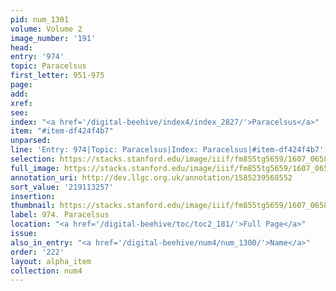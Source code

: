 ```yaml
---
pid: num_1301
volume: Volume 2
image_number: '191'
head:
entry: '974'
topic: Paracelsus
first_letter: 951-975
page:
add:
xref:
see:
index: "<a href='/digital-beehive/index4/index_2827/'>Paracelsus</a>"
item: "#item-df424f4b7"
unparsed:
line: 'Entry: 974|Topic: Paracelsus|Index: Paracelsus|#item-df424f4b7'
selection: https://stacks.stanford.edu/image/iiif/fm855tg5659/1607_0658/407,3257,2828,413/full/0/default.jpg
full_image: https://stacks.stanford.edu/image/iiif/fm855tg5659/1607_0658/full/full/0/default.jpg
annotation_uri: http://dev.llgc.org.uk/annotation/1585239568552
sort_value: '219113257'
insertion:
thumbnail: https://stacks.stanford.edu/image/iiif/fm855tg5659/1607_0658/407,3257,600,180/250,/0/default.jpg
label: 974. Paracelsus
location: "<a href='/digital-beehive/toc/toc2_181/'>Full Page</a>"
issue:
also_in_entry: "<a href='/digital-beehive/num4/num_1300/'>Name</a>"
order: '222'
layout: alpha_item
collection: num4
---
```

